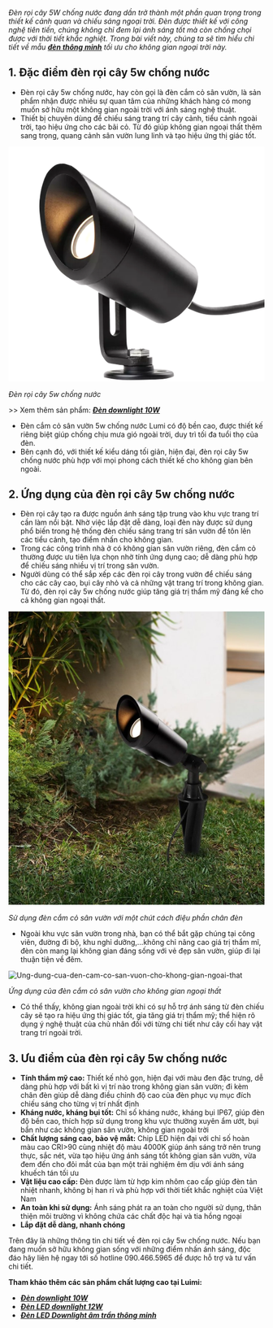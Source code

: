 ﻿*Đèn rọi cây 5W chống nước đang dần trở thành một phần quan trọng trong thiết kế cảnh quan và chiếu sáng ngoại trời. Đèn được thiết kế với công nghệ tiên tiến, chúng không chỉ đem lại ánh sáng tốt mà còn chống chọi được với thời tiết khắc nghiệt. Trong bài viết này, chúng ta sẽ tìm hiểu chi tiết về mẫu [**đèn thông minh**](https://lumi.vn/den-led-thong-minh) tối ưu cho không gian ngoại trời này.*
## **1. Đặc điểm đèn rọi cây 5w chống nước**
- Đèn rọi cây 5w chống nước, hay còn gọi là đèn cắm cỏ sân vườn, là sản phẩm nhận được nhiều sự quan tâm của những khách hàng có mong muốn sở hữu một không gian ngoài trời với ánh sáng nghệ thuật.
- Thiết bị chuyên dùng để chiếu sáng trang trí cây cảnh, tiểu cảnh ngoài trời, tạo hiệu ứng cho các bãi cỏ. Từ đó giúp không gian ngoại thất thêm sang trọng, quang cảnh sân vườn lung linh và tạo hiệu ứng thị giác tốt.

![1-7](Aspose.Words.c98728ee-9748-4f72-b003-132adc09cf94.001.png)

*Đèn rọi cây 5w chống nước*

\>> Xem thêm sản phẩm: [***Đèn downlight 10W***](https://lumi.vn/san-pham/den-downlight-10w.html)

- Đèn cắm cỏ sân vườn 5w chống nước Lumi có độ bền cao, được thiết kế riêng biệt giúp chống chịu mưa gió ngoài trời, duy trì tối đa tuổi thọ của đèn.
- Bên cạnh đó, với thiết kế kiểu dáng tối giản, hiện đại, đèn rọi cây 5w chống nước phù hợp với mọi phong cách thiết kế cho không gian bên ngoài.
## **2. Ứng dụng của đèn rọi cây 5w chống nước**
- Đèn rọi cây tạo ra được nguồn ánh sáng tập trung vào khu vực trang trí cần làm nổi bật. Nhờ việc lắp đặt dễ dàng, loại đèn này được sử dụng phổ biến trong hệ thống đèn chiếu sáng trang trí sân vườn để tôn lên các tiểu cảnh, tạo điểm nhấn cho không gian.
- Trong các công trình nhà ở có không gian sân vườn riêng, đèn cắm cỏ thường được ưu tiên lựa chọn nhờ tính ứng dụng cao; dễ dàng phù hợp để chiếu sáng nhiều vị trí trong sân vườn.
- Người dùng có thể sắp xếp các đèn rọi cây trong vườn để chiếu sáng cho các cây cao, bụi cây nhỏ và cả những vật trang trí trong không gian. Từ đó, đèn rọi cây 5w chống nước giúp tăng giá trị thẩm mỹ đáng kể cho cả không gian ngoại thất.

![Su-dung-den-cam-co-san-vuon-768x879-1](Aspose.Words.c98728ee-9748-4f72-b003-132adc09cf94.002.jpeg)

*Sử dụng đèn cắm cỏ sân vườn với một chút cách điệu phần chân đèn*

- Ngoài khu vực sân vườn trong nhà, bạn có thể bắt gặp chúng tại công viên, đường đi bộ, khu nghỉ dưỡng,…không chỉ nâng cao giá trị thẩm mĩ, đèn còn mang lại không gian đáng sống với vẻ đẹp sân vườn, giúp đi lại thuận tiện về đêm.

![Ung-dung-cua-den-cam-co-san-vuon-cho-khong-gian-ngoai-that](Aspose.Words.c98728ee-9748-4f72-b003-132adc09cf94.003.png)

*Ứng dụng của đèn cắm cỏ sân vườn cho không gian ngoại thất*

- Có thể thấy, không gian ngoài trời khi có sự hỗ trợ ánh sáng từ đèn chiếu cây sẽ tạo ra hiệu ứng thị giác tốt, gia tăng giá trị thẩm mỹ; thể hiện rõ dụng ý nghệ thuật của chủ nhân đối với từng chi tiết như cây cối hay vật trang trí ngoài trời.
## **3. Ưu điểm của đèn rọi cây 5w chống nước**
- **Tính thẩm mỹ cao:** Thiết kế nhỏ gọn, hiện đại với màu đen đặc trưng, dễ dàng phù hợp với bất kì vị trí nào trong không gian sân vườn; đi kèm chân đèn giúp dễ dàng điều chỉnh độ cao của đèn phục vụ mục đích chiếu sáng cho từng vị trí nhất định
- **Kháng nước, kháng bụi tốt:** Chỉ số kháng nước, kháng bụi IP67, giúp đèn độ bền cao, thích hợp sử dụng trong khu vực thường xuyên ẩm ướt, bụi bẩn như các không gian sân vườn, không gian ngoài trời
- **Chất lượng sáng cao, bảo vệ mắt:** Chip LED hiện đại với chỉ số hoàn màu cao CRI>90 cùng nhiệt độ màu 4000K giúp ánh sáng trở nên trung thực, sắc nét, vừa tạo hiệu ứng ánh sáng tốt không gian sân vườn, vừa đem đến cho đôi mắt của bạn một trải nghiệm êm dịu với ánh sáng khuếch tán tối ưu
- **Vật liệu cao cấp:** Đèn được làm từ hợp kim nhôm cao cấp giúp đèn tản nhiệt nhanh, không bị han rỉ và phù hợp với thời tiết khắc nghiệt của Việt Nam
- **An toàn khi sử dụng:** Ánh sáng phát ra an toàn cho người sử dụng, thân thiện môi trường vì không chứa các chất độc hại và tia hồng ngoại
- **Lắp đặt dễ dàng, nhanh chóng**

Trên đây là những thông tin chi tiết về đèn rọi cây 5w chống nước. Nếu bạn đang muốn sở hữu không gian sống với những điểm nhấn ánh sáng, độc đáo hãy liên hệ ngay tới số hotline 090.466.5965 để được hỗ trợ và tư vấn chi tiết.

**Tham khảo thêm các sản phẩm chất lượng cao tại Luimi:**

- [***Đèn downlight 10W***](https://lumi.vn/san-pham/den-downlight-10w.html)
- [***Đèn LED downlight 12W***](https://lumi.vn/san-pham/den-downlight-12w.html)
- [***Đèn LED Downlight âm trần thông minh***](https://lumi.vn/san-pham/den-led-downlight-thong-minh-am-tran.html)
